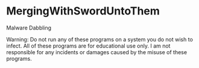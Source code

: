 # MergingWithSwordUntoThem
 Malware Dabbling
 
 Warning: Do not run any of these programs on a system you do not wish to infect. All of these programs are for educational use only. I am not responsible for any incidents or damages caused by the misuse of these programs.
